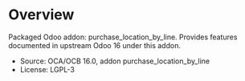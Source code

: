 # Overview

Packaged Odoo addon: purchase_location_by_line. Provides features documented in upstream Odoo 16 under this addon.

- Source: OCA/OCB 16.0, addon purchase_location_by_line
- License: LGPL-3
